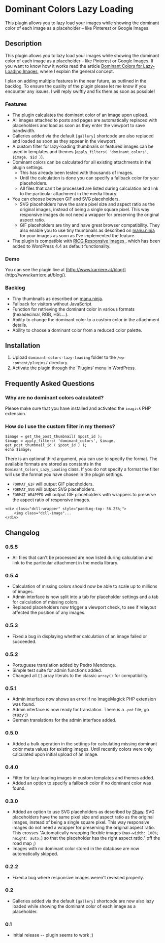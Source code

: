 # Dominant Colors Lazy Loading

This plugin allows you to lazy load your images while showing the dominant color of each image as a placeholder – like Pinterest or Google Images.

## Description

This plugin allows you to lazy load your images while showing the dominant color of each image as a placeholder – like Pinterest or Google Images. If you want to know how it works read the article [Dominant Colors for Lazy-Loading Images](https://manu.ninja/dominant-colors-for-lazy-loading-images), where I explain the general concept.

I plan on adding multiple features in the near future, as outlined in the backlog. To ensure the quality of the plugin please let me know if you encounter any issues. I will reply swiftly and fix them as soon as possible!

### Features

* The plugin calculates the dominant color of an image upon upload.
* All images attached to posts and pages are automatically replaced with placeholders and load as soon as they enter the viewport to save bandwidth.
* Galleries added via the default `[gallery]` shortcode are also replaced and loaded as soon as they appear in the viewport.
* A custom filter for lazy-loading thumbnails or featured images can be used in templates and themes (`apply_filters( 'dominant_colors', $image, $id )`).
* Dominant colors can be calculated for all existing attachments in the plugin settings.
    * This has already been tested with thousands of images.
    * Until the calculation is done you can specify a fallback color for your placeholders.
    * All files that can't be processed are listed during calculation and link to the particular attachment in the media library.
* You can choose between GIF and SVG placeholders.
    * SVG placeholders have the same pixel size and aspect ratio as the original images, instead of being a single square pixel. This way responsive images do not need a wrapper for preserving the original aspect ratio.
    * GIF placeholders are tiny and have great browser compatibility. They also enable you to use tiny thumbnails as described on [manu.ninja](https://manu.ninja/dominant-colors-for-lazy-loading-images) for your images as soon as I've implemented the feature.
* The plugin is compatible with [RICG Responsive Images
](https://co.wordpress.org/plugins/ricg-responsive-images/), which has been added to WordPress 4.4 as default functionality.

### Demo
You can see the plugin live at [http://www.karriere.at/blog/](http://www.karriere.at/blog/).

### Backlog

* Tiny thumbnails as described on [manu.ninja](https://manu.ninja/dominant-colors-for-lazy-loading-images).
* Fallback for visitors without JavaScript.
* Function for retrieving the dominant color in various formats (hexadecimal, RGB, HSL…).
* Ability to change the dominant color to a custom color in the attachment details.
* Ability to choose a dominant color from a reduced color palette.

## Installation

1. Upload `dominant-colors-lazy-loading` folder to the `/wp-content/plugins/` directory.
2. Activate the plugin through the 'Plugins' menu in WordPress.

## Frequently Asked Questions

### Why are no dominant colors calculated?

Please make sure that you have installed and activated the `imagick` PHP extension.

### How do I use the custom filter in my themes?

```
$image = get_the_post_thumbnail( $post_id );
$image = apply_filters( 'dominant_colors', $image, get_post_thumbnail_id ( $post_id ) );
echo $image;
```

There is an optional third argument, you can use to specify the format. The available formats are stored as constants in the `Dominant_Colors_Lazy_Loading` class.  If you do not specify a format the filter will use the format you have chosen in the plugin settings.

* `FORMAT_GIF` will output GIF placeholders.
* `FORMAT_SVG` will output SVG placeholders.
* `FORMAT_WRAPPED` will output GIF placeholders with wrappers to preserve the aspect ratio of responsive images.

```
<div class="dcll-wrapper" style="padding-top: 56.25%;">
    <img class="dcll-image"...
</div>
````

## Changelog

### 0.5.5
* All files that can't be processed are now listed during calculation and link to the particular attachment in the media library.

### 0.5.4
* Calculation of missing colors should now be able to scale up to millions of images.
* Admin interface is now split into a tab for placeholder settings and a tab for calculation of missing colors.
* Replaced placeholders now trigger a viewport check, to see if relayout affected the position of any images.

### 0.5.3
* Fixed a bug in displaying whether calculation of an image failed or succeeded.

### 0.5.2
* Portuguese translation added by Pedro Mendonça.
* Simple test suite for admin functions added.
* Changed all `[]` array literals to the classic `array()` for compatibility.

### 0.5.1
* Admin interface now shows an error if no ImageMagick PHP extension was found.
* Admin interface is now ready for translation. There is a `.pot` file, go crazy ;)
* German translations for the admin interface added.

### 0.5.0
* Added a bulk operation in the settings for calculating missing dominant color meta values for existing images. Until recently colors were only calculated upon initial upload of an image.

### 0.4.0
* Filter for lazy-loading images in custom templates and themes added.
* Added an option to specify a fallback color if no dominant color was found.

### 0.3.0
* Added an option to use SVG placeholders as described by [Shaw](http://codepen.io/shshaw/post/responsive-placeholder-image). SVG placeholders have the same pixel size and aspect ratio as the original images, instead of being a single square pixel. This way responsive images do not need a wrapper for preserving the original aspect ratio. This crosses "Automatically wrapping flexible images (`max-width: 100%; height: auto;`) so that the placeholder has the right aspect ratio." off the road map ;)
* Images with no dominant color stored in the database are now automatically skipped.

### 0.2.2
* Fixed a bug where responsive images weren't revealed properly.

### 0.2
* Galleries added via the default `[gallery]` shortcode are now also lazy loaded while showing the dominant color of each image as a placeholder.

### 0.1
* Initial release -- plugin seems to work ;)

